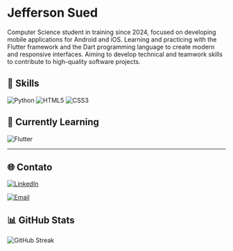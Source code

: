 # Jefferson Sued

Computer Science student in training since 2024, focused on developing mobile applications for Android and iOS. Learning and practicing with the Flutter framework and the Dart programming language to create modern and responsive interfaces. Aiming to develop technical and teamwork skills to contribute to high-quality software projects.

## 🧠 Skills

![Python](https://img.shields.io/badge/Python-000?style=for-the-badge&logo=python&logoColor=FFD43B)
![HTML5](https://img.shields.io/badge/HTML5-000?style=for-the-badge&logo=html5&logoColor=E34F26)
![CSS3](https://img.shields.io/badge/CSS3-000?style=for-the-badge&logo=css3&logoColor=1572B6)

## 📘 Currently Learning

![Flutter](https://img.shields.io/badge/Flutter-000?style=for-the-badge&logo=flutter&logoColor=0E76A8)

---

## 🌐 Contato

[![LinkedIn](https://img.shields.io/badge/LinkedIn-Jefferson%20Sued-blue?style=for-the-badge&logo=linkedin)](https://www.linkedin.com/in/jeffsued/)

[![Email](https://img.shields.io/badge/Gmail-dev.jeffersonsued@gmail.com-red?style=for-the-badge&logo=gmail)](mailto:dev.jeffersonsued@gmail.com)

## 📊 GitHub Stats

![GitHub Streak](https://streak-stats.demolab.com/?user=jeffsued&theme=bear&background=000&border=30A3DC&dates=FFF)
